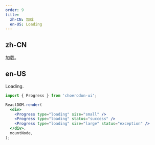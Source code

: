 ```yaml
---
order: 9
title:
  zh-CN: 加载
  en-US: Loading
---
```


## zh-CN

加载。

## en-US

Loading.

```jsx
import { Progress } from 'choerodon-ui';

ReactDOM.render(
  <div>
    <Progress type="loading" size="small" />
    <Progress type="loading" status="success" />
    <Progress type="loading" size="large" status="exception" />
  </div>,
  mountNode,
);
```

